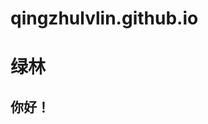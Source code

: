 # qingzhulvlin.github.io
<html lang = "cn">
  <head>
    <meta charset="UTF-8">
    <title>sishuchangliu</title>
  </head>
  <body>
    <h1>绿林</h1>
    <h2>你好！</h2>
  </body>
</html>
